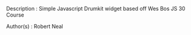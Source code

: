 Description : Simple Javascript Drumkit widget based off Wes Bos JS 30 Course

Author(s) : Robert Neal 